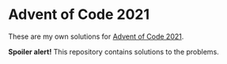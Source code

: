 # Advent of Code 2021

These are my own solutions for [Advent of Code 2021](https://adventofcode.com/).

**Spoiler alert!** This repository contains solutions to the problems.
